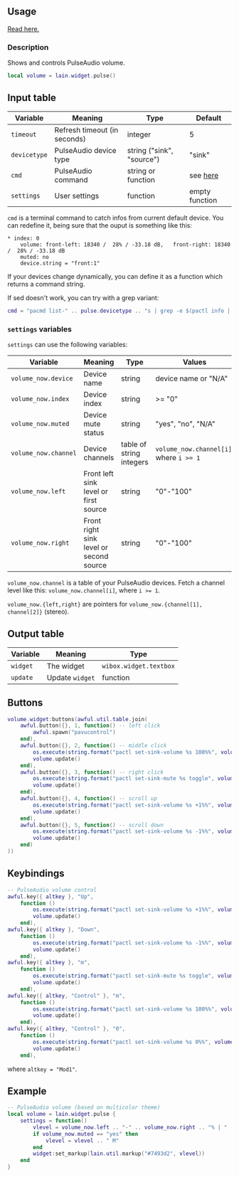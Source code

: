 ## Usage

[Read here.](https://github.com/lcpz/lain/wiki/Widgets#usage)

### Description

Shows and controls PulseAudio volume.

```lua
local volume = lain.widget.pulse()
```

## Input table

Variable | Meaning | Type | Default
--- | --- | --- | ---
`timeout` | Refresh timeout (in seconds) | integer | 5
`devicetype` | PulseAudio device type | string ("sink", "source") | "sink"
`cmd` | PulseAudio command | string or function | see [here](https://github.com/lcpz/lain/blob/master/widget/pulse.lua#L26)
`settings` | User settings | function | empty function

`cmd` is a terminal command to catch infos from current default device. You can redefine it, being sure that the ouput is something like this:

```shell
* index: 0
    volume: front-left: 18340 /  28% / -33.18 dB,   front-right: 18340 /  28% / -33.18 dB
    muted: no
    device.string = "front:1"
```

If your devices change dynamically, you can define it as a function which returns a command string.

If sed doesn't work, you can try with a grep variant:

```lua
cmd = "pacmd list-" .. pulse.devicetype .. "s | grep -e $(pactl info | grep -e 'ink' | cut -d' ' -f3) -e 'volume: front' -e 'muted'"
```

### `settings` variables

`settings` can use the following variables:

Variable | Meaning | Type | Values
--- | --- | --- | ---
`volume_now.device` | Device name | string | device name or "N/A"
`volume_now.index` | Device index | string | >= "0"
`volume_now.muted` | Device mute status | string | "yes", "no", "N/A"
`volume_now.channel` | Device channels | table of string integers | `volume_now.channel[i]`, where `i >= 1`
`volume_now.left` | Front left sink level or first source | string | "0"-"100"
`volume_now.right` | Front right sink level or second source | string | "0"-"100"

`volume_now.channel` is a table of your PulseAudio devices. Fetch a channel level like this: `volume_now.channel[i]`, where `i >= 1`.

`volume_now.{left,right}` are pointers for `volume_now.{channel[1], channel[2]}` (stereo).

## Output table

Variable | Meaning | Type
--- | --- | ---
`widget` | The widget | `wibox.widget.textbox`
`update` | Update `widget` | function

## Buttons

```lua
volume.widget:buttons(awful.util.table.join(
    awful.button({}, 1, function() -- left click
        awful.spawn("pavucontrol")
    end),
    awful.button({}, 2, function() -- middle click
        os.execute(string.format("pactl set-sink-volume %s 100%%", volume.device))
        volume.update()
    end),
    awful.button({}, 3, function() -- right click
        os.execute(string.format("pactl set-sink-mute %s toggle", volume.device))
        volume.update()
    end),
    awful.button({}, 4, function() -- scroll up
        os.execute(string.format("pactl set-sink-volume %s +1%%", volume.device))
        volume.update()
    end),
    awful.button({}, 5, function() -- scroll down
        os.execute(string.format("pactl set-sink-volume %s -1%%", volume.device))
        volume.update()
    end)
))
```

## Keybindings

```lua
-- PulseAudio volume control
awful.key({ altkey }, "Up",
    function ()
        os.execute(string.format("pactl set-sink-volume %s +1%%", volume.device))
        volume.update()
    end),
awful.key({ altkey }, "Down",
    function ()
        os.execute(string.format("pactl set-sink-volume %s -1%%", volume.device))
        volume.update()
    end),
awful.key({ altkey }, "m",
    function ()
        os.execute(string.format("pactl set-sink-mute %s toggle", volume.device))
        volume.update()
    end),
awful.key({ altkey, "Control" }, "m",
    function ()
        os.execute(string.format("pactl set-sink-volume %s 100%%", volume.device))
        volume.update()
    end),
awful.key({ altkey, "Control" }, "0",
    function ()
        os.execute(string.format("pactl set-sink-volume %s 0%%", volume.device))
        volume.update()
    end),
```

where `altkey = "Mod1"`.

## Example

```lua
-- PulseAudio volume (based on multicolor theme)
local volume = lain.widget.pulse {
    settings = function()
        vlevel = volume_now.left .. "-" .. volume_now.right .. "% | " .. volume_now.device
        if volume_now.muted == "yes" then
            vlevel = vlevel .. " M"
        end
        widget:set_markup(lain.util.markup("#7493d2", vlevel))
    end
}
```
